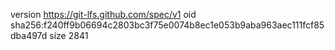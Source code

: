 version https://git-lfs.github.com/spec/v1
oid sha256:f240ff9b06694c2803bc3f75e0074b8ec1e053b9aba963aec111fcf85dba497d
size 2841
